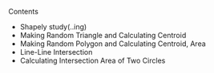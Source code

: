 Contents

* Shapely study(..ing)
* Making Random Triangle and Calculating Centroid
* Making Random Polygon and Calculating Centroid, Area
* Line-Line Intersection
* Calculating Intersection Area of Two Circles
